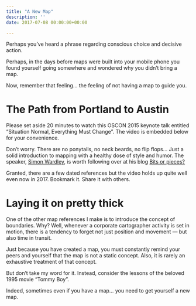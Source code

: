 ```yaml
---
title: "A New Map"
description: ''
date: 2017-07-08 00:00:00+00:00

---
```


Perhaps you’ve heard a phrase regarding conscious choice and decisive action. 

Perhaps, in the days before maps were built into your mobile phone you found yourself going somewhere and wondered why you didn’t bring a map.

Now, remember that feeling… the feeling of not having a map to guide you. 

The Path from Portland to Austin
================================

Please set aside 20 minutes to watch this OSCON 2015 keynote talk entitled “Situation Normal, Everything Must Change”. The video is embedded below for your convenience.

Don’t worry. There are no ponytails, no neck beards, no flip flops… Just a solid introduction to mapping with a healthy dose of style and humor. The speaker, [Simon Wardley](https://www.linkedin.com/in/simonwardley), is worth following over at his blog [Bits or pieces?](http://blog.gardeviance.org/2017/06/to-infinity-and-beyond.html)

Granted, there are a few dated references but the video holds up quite well even now in 2017. Bookmark it. Share it with others.

Laying it on pretty thick
=========================

One of the other map references I make is to introduce the concept of boundaries. Why? Well, whenever a corporate cartographer activity is set in motion, there is a tendency to forget not just position and movement — but also time in transit.

Just because you have created a map, you must constantly remind your peers and yourself that the map is not a static concept. Also, it is rarely an exhaustive treatment of that concept.

But don’t take my word for it. Instead, consider the lessons of the beloved 1995 movie “Tommy Boy”.

Indeed, sometimes even if you have a map… you need to get yourself a new map.

